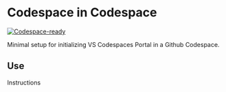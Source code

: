 
# Codespace in Codespace

[<img title="Codespace-ready" src="https://cdn.jsdelivr.net/gh/bookish-potato/codespaces-in-codespaces@f097ccddfc401ab6b09d233dc47c3efa3f9513f6/images/badge.svg">](https://github.com/features/codespaces)

Minimal setup for initializing VS Codespaces Portal in a Github Codespace.

## Use

Instructions

